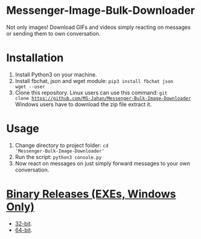 # Messenger-Image-Bulk-Downloader
Not only images! Download GIFs and videos simply reacting on messages or sending them to own conversation.

# Installation
1. Install Python3 on your machine.
2. Install fbchat, json and wget module: 
<code>pip3 install fbchat json wget --user</code>
3. Clone this repository.
Linux users can use this command: <code>git clone https://github.com/MS-Jahan/Messenger-Bulk-Image-Downloader</code>
Windows users have to download the zip file extract it.

# Usage
1. Change directory to project folder: <code>cd 'Messenger-Bulk-Image-Downloader'</code>
2. Run the script: 
<code>python3 console.py</code>
3. Now react on messages on just simply forward messages to your own conversation.

# [Binary Releases (EXEs, Windows Only)](https://github.com/MS-Jahan/Messenger-Image-Bulk-Downloader/releases)
* [32-bit](https://github.com/MS-Jahan/Messenger-Image-Bulk-Downloader/releases/download/0.1-alpha/mibd-32bit.rar). 
* [64-bit](https://github.com/MS-Jahan/Messenger-Image-Bulk-Downloader/releases/download/0.1-alpha/mibd-64bit.rar).
